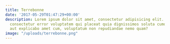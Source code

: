 ```yaml
---
title: Terrebonne
date: '2017-05-29T01:47:29+00:00'
description: Lorem ipsum dolor sit amet, consectetur adipisicing elit. Quo porro atque
  consectetur error voluptatem qui placeat quia dignissimos soluta cumque, perferendis
  aut explicabo amet cum, voluptatum non repudiandae nemo quam?
image: "/uploads/terrebonne.png"
---
```

